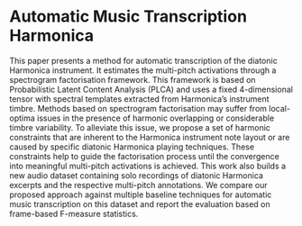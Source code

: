 # Automatic Music Transcription Harmonica
 This paper presents a method for automatic transcription of the diatonic Harmonica instrument. It estimates the multi-pitch activations through a spectrogram factorisation framework. This framework is based on Probabilistic Latent Content Analysis (PLCA) and uses a fixed 4-dimensional tensor with spectral templates extracted from Harmonica’s instrument timbre. Methods based on spectrogram factorisation may suffer from local-optima issues in the presence of harmonic overlapping or considerable timbre variability. To alleviate this issue, we propose a set of harmonic constraints that are inherent to the Harmonica instrument note layout or are caused by specific diatonic Harmonica playing techniques. These constraints help to guide the factorisation process until the convergence into meaningful multi-pitch activations is achieved. This work also builds a new audio dataset containing solo recordings of diatonic Harmonica excerpts and the respective multi-pitch annotations. We compare our proposed approach against multiple baseline techniques for automatic music transcription on this dataset and report the evaluation based on frame-based F-measure statistics.
